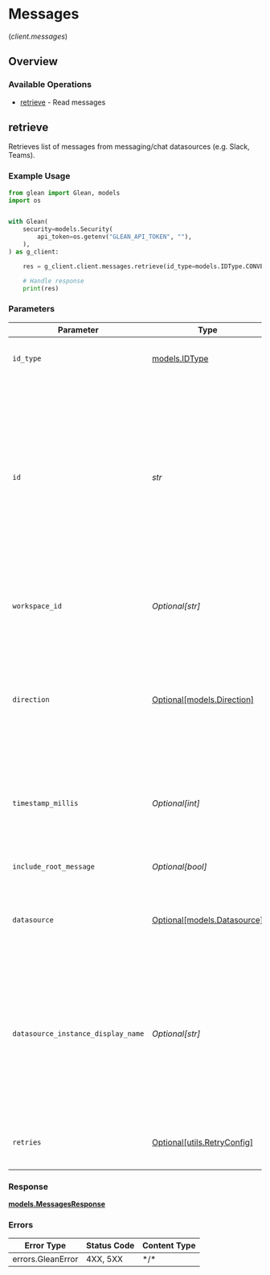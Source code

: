 # Messages
(*client.messages*)

## Overview

### Available Operations

* [retrieve](#retrieve) - Read messages

## retrieve

Retrieves list of messages from messaging/chat datasources (e.g. Slack, Teams).

### Example Usage

```python
from glean import Glean, models
import os


with Glean(
    security=models.Security(
        api_token=os.getenv("GLEAN_API_TOKEN", ""),
    ),
) as g_client:

    res = g_client.client.messages.retrieve(id_type=models.IDType.CONVERSATION_ID, id="<id>")

    # Handle response
    print(res)

```

### Parameters

| Parameter                                                                                                                                                                           | Type                                                                                                                                                                                | Required                                                                                                                                                                            | Description                                                                                                                                                                         |
| ----------------------------------------------------------------------------------------------------------------------------------------------------------------------------------- | ----------------------------------------------------------------------------------------------------------------------------------------------------------------------------------- | ----------------------------------------------------------------------------------------------------------------------------------------------------------------------------------- | ----------------------------------------------------------------------------------------------------------------------------------------------------------------------------------- |
| `id_type`                                                                                                                                                                           | [models.IDType](../../models/idtype.md)                                                                                                                                             | :heavy_check_mark:                                                                                                                                                                  | Type of the id in the incoming request.                                                                                                                                             |
| `id`                                                                                                                                                                                | *str*                                                                                                                                                                               | :heavy_check_mark:                                                                                                                                                                  | ID corresponding to the requested idType. Note that channel and threads are represented by the underlying datasource's ID and conversations are represented by their document's ID. |
| `workspace_id`                                                                                                                                                                      | *Optional[str]*                                                                                                                                                                     | :heavy_minus_sign:                                                                                                                                                                  | Id for the for the workspace in case of multiple workspaces.                                                                                                                        |
| `direction`                                                                                                                                                                         | [Optional[models.Direction]](../../models/direction.md)                                                                                                                             | :heavy_minus_sign:                                                                                                                                                                  | The direction of the results asked with respect to the reference timestamp. Missing field defaults to OLDER. Only applicable when using a message_id.                               |
| `timestamp_millis`                                                                                                                                                                  | *Optional[int]*                                                                                                                                                                     | :heavy_minus_sign:                                                                                                                                                                  | Timestamp in millis of the reference message. Only applicable when using a message_id.                                                                                              |
| `include_root_message`                                                                                                                                                              | *Optional[bool]*                                                                                                                                                                    | :heavy_minus_sign:                                                                                                                                                                  | Whether to include root message in response.                                                                                                                                        |
| `datasource`                                                                                                                                                                        | [Optional[models.Datasource]](../../models/datasource.md)                                                                                                                           | :heavy_minus_sign:                                                                                                                                                                  | The type of the data source. Missing field defaults to SLACK.                                                                                                                       |
| `datasource_instance_display_name`                                                                                                                                                  | *Optional[str]*                                                                                                                                                                     | :heavy_minus_sign:                                                                                                                                                                  | The datasource instance display name from which the document was extracted. This is used for appinstance facet filter for datasources that support multiple instances.              |
| `retries`                                                                                                                                                                           | [Optional[utils.RetryConfig]](../../models/utils/retryconfig.md)                                                                                                                    | :heavy_minus_sign:                                                                                                                                                                  | Configuration to override the default retry behavior of the client.                                                                                                                 |

### Response

**[models.MessagesResponse](../../models/messagesresponse.md)**

### Errors

| Error Type        | Status Code       | Content Type      |
| ----------------- | ----------------- | ----------------- |
| errors.GleanError | 4XX, 5XX          | \*/\*             |
